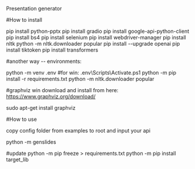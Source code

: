 Presentation generator

#How to install

pip install python-pptx
pip install gradio
pip install google-api-python-client
pip install bs4
pip install selenium 
pip install webdriver-manager
pip install nltk
python -m nltk.downloader popular
pip install --upgrade openai
pip install tiktoken
pip install transformers

#another way -- environments:

python -m venv .env
#for win:
.env\Scripts\Activate.ps1
python -m pip install -r requirements.txt
python -m nltk.downloader popular

#graphviz win
download and install from here: https://www.graphviz.org/download/

sudo apt-get install graphviz


#How to use

copy config folder from examples to root and input your api

python -m genslides


#update
python -m pip freeze > requirements.txt
python -m  pip install target_lib
